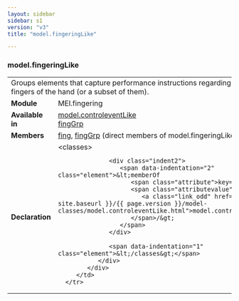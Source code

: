 ```yaml
---
layout: sidebar
sidebar: s1
version: "v3"
title: "model.fingeringLike"

---
```


<div class="classSpec model">
   <h3 id="model.fingeringLike">model.fingeringLike</h3>
   <table class="wovenodd">
      <tr>
         <td colspan="2" class="wovenodd-col2">Groups elements that capture performance instructions regarding the use of the fingers
            of the hand (or a subset of them).
         </td>
      </tr>
      <tr>
         <td class="wovenodd-col1">
            <strong>Module</strong>
         </td>
         <td class="wovenodd-col2">MEI.fingering</td>
      </tr>
      <tr>
         <td class="wovenodd-col1">
            <strong>Available in</strong>
         </td>
         <td class="wovenodd-col2">
            <div class="parent">
               <div>
                  <a class="link_odd_classSpec" href="/{{ site.baseurl }}/{{ page.version }}/model-classes/model.controleventLike.html">model.controleventLike</a>
               </div>
               <div>
                  <a class="link_odd_elementSpec" href="/{{ site.baseurl }}/{{ page.version }}/elements/fingGrp.html">fingGrp</a>
               </div>
            </div>
         </td>
      </tr>
      <tr>
         <td class="wovenodd-col1">
            <strong>Members</strong>
         </td>
         <td class="wovenodd-col2">
            <div class="parent">
               <div>
                  <a class="link_odd_elementSpec" href="/{{ site.baseurl }}/{{ page.version }}/elements/fing.html">fing</a>, 
                  <a class="link_odd_elementSpec" href="/{{ site.baseurl }}/{{ page.version }}/elements/fingGrp.html">fingGrp</a> (direct members of model.fingeringLike)
               </div>
            </div>
         </td>
      </tr>
      <tr>
         <td class="wovenodd-col1">
            <strong>Declaration</strong>
         </td>
         <td class="wovenodd-col2">
            <div xml:space="preserve" class="pre">
               <div class="indent1">
                  <span data-indentation="1" class="element">&lt;classes&gt;</span>
                  
                  <div class="indent2">
                     <span data-indentation="2" class="element">&lt;memberOf 
                        <span class="attribute">key=</span>
                        <span class="attributevalue">"
                           <a class="link_odd" href="/{{ site.baseurl }}/{{ page.version }}/model-classes/model.controleventLike.html">model.controleventLike</a>"
                        </span>/&gt;
                     </span>
                  </div>
                  
                  <span data-indentation="1" class="element">&lt;/classes&gt;</span>
               </div>
            </div>
         </td>
      </tr>
   </table>
</div>